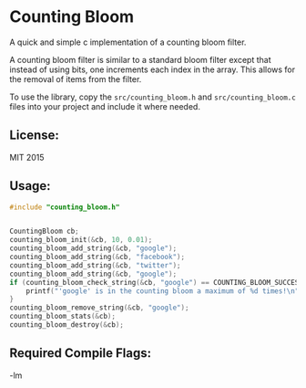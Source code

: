 # Counting Bloom
A quick and simple c implementation of a counting bloom filter.

A counting bloom filter is similar to a standard bloom filter except that instead
of using bits, one increments each index in the array. This allows for the removal
of items from the filter.

To use the library, copy the `src/counting_bloom.h` and `src/counting_bloom.c`
files into your project and include it where needed.

## License:
MIT 2015

## Usage:
``` c
#include "counting_bloom.h"


CountingBloom cb;
counting_bloom_init(&cb, 10, 0.01);
counting_bloom_add_string(&cb, "google");
counting_bloom_add_string(&cb, "facebook");
counting_bloom_add_string(&cb, "twitter");
counting_bloom_add_string(&cb, "google");
if (counting_bloom_check_string(&cb, "google") == COUNTING_BLOOM_SUCCESS) {
	printf("'google' is in the counting bloom a maximum of %d times!\n", counting_bloom_get_max_insertions(&cb, "google"));
}
counting_bloom_remove_string(&cb, "google");
counting_bloom_stats(&cb);
counting_bloom_destroy(&cb);
```

## Required Compile Flags:
-lm
